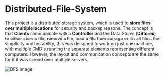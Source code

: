 # Distributed-File-System


This project is a distributed storage system, which is used to **store files over multiple locations** for security and backup reasons. 
The concept is that **Clients** communicate with a **Controller** and the Data Stores (**DStores**) to either store a file, remove a file, load a file from storage or list all files.
For simplicity and testability, this was deisgned to work on just one machine, with multiple CMD's running the separate elements representing different computers.
However, the layout and communication concepts are the same for if it was spread over multiple servers.


![DFS image](https://github.com/oranbramble/Distributed-File-System/assets/56357864/18f6fba9-d74a-4164-8b69-6a81f6069f8d)



